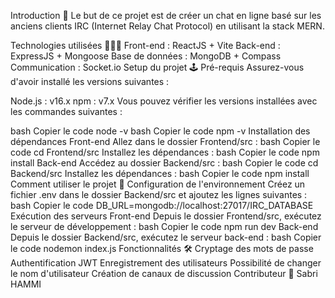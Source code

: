 Introduction 📖
Le but de ce projet est de créer un chat en ligne basé sur les anciens clients IRC (Internet Relay Chat Protocol) en utilisant la stack MERN.

Technologies utilisées 👨🏻‍💻
Front-end : ReactJS + Vite
Back-end : ExpressJS + Mongoose
Base de données : MongoDB + Compass
Communication : Socket.io
Setup du projet 🕹️
Pré-requis
Assurez-vous d'avoir installé les versions suivantes :

Node.js : v16.x
npm : v7.x
Vous pouvez vérifier les versions installées avec les commandes suivantes :

bash
Copier le code
node -v
bash
Copier le code
npm -v
Installation des dépendances
Front-end
Allez dans le dossier Frontend/src :
bash
Copier le code
cd Frontend/src
Installez les dépendances :
bash
Copier le code
npm install
Back-end
Accédez au dossier Backend/src :
bash
Copier le code
cd Backend/src
Installez les dépendances :
bash
Copier le code
npm install
Comment utiliser le projet 🚀
Configuration de l'environnement
Créez un fichier .env dans le dossier Backend/src et ajoutez les lignes suivantes :
bash
Copier le code
DB_URL=mongodb://localhost:27017/IRC_DATABASE
Exécution des serveurs
Front-end
Depuis le dossier Frontend/src, exécutez le serveur de développement :
bash
Copier le code
npm run dev
Back-end
Depuis le dossier Backend/src, exécutez le serveur back-end :
bash
Copier le code
nodemon index.js
Fonctionnalités 🛠️
Cryptage des mots de passe
Authentification JWT
Enregistrement des utilisateurs
Possibilité de changer le nom d'utilisateur
Création de canaux de discussion
Contributeur 💪
Sabri HAMMI
